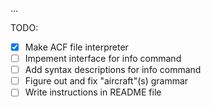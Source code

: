 ...

TODO:
- [x] Make ACF file interpreter
- [ ] Impement interface for info command
- [ ] Add syntax descriptions for info command
- [ ] Figure out and fix "aircraft"(s) grammar
- [ ] Write instructions in README file
